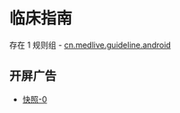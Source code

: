 # 临床指南

存在 1 规则组 - [cn.medlive.guideline.android](/src/apps/cn.medlive.guideline.android.ts)

## 开屏广告

- [快照-0](https://i.gkd.li/import/13625397)
